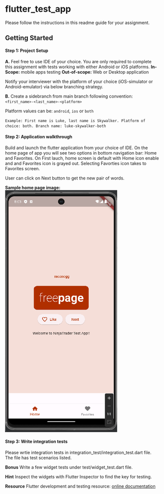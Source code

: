 # flutter_test_app

Please follow the instructions in this readme guide for your assignment.

## Getting Started

#### Step 1: Project Setup

**A.** Feel free to use IDE of your choice.
You are only required to complete this assignment with tests working with either Android or iOS platforms.
**In-Scope:** mobile apps testing
**Out-of-scope:** Web or Desktop application

Notify your interviewer with the platform of your choice (iOS-simulator or Android-emulator) via below branching strategy.

**B.** Create a sidebranch from main branch following convention:
`<first_name>-<last_name>-<platform>`

Platform values can be: `android`, `ios` or `both`

`Example: First name is Luke, last name is Skywalker. Platform of choice: both. Branch name: luke-skywalker-both`

#### Step 2: Application walkthrough

Build and launch the flutter application from your choice of IDE.
On the home page of app you will see two options in bottom navigation bar: Home and Favorites.
On First lauch, home screen is default with Home icon enable and and Favorites icon is grayed out. Selecting Favorties icon takes to Favorites screen.

User can click on Next button to get the new pair of words.

**Sample home page image:**
![alt text](image.png)

#### Step 3: Write integration tests

Please wrtie integration tests in integration_test/integration_test.dart file.
The file has test scenarios listed.

**Bonus**
Write a few widget tests under test/widget_test.dart file.

**Hint**
Inspect the widgets with Flutter Inspector to find the key for testing.

**Resource**
Flutter development and testing resource: [online documentation](https://docs.flutter.dev/)
